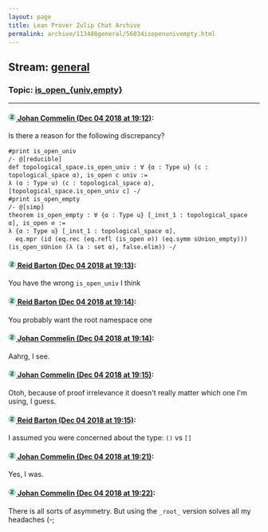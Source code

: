 ```yaml
---
layout: page
title: Lean Prover Zulip Chat Archive 
permalink: archive/113488general/56034isopenunivempty.html
---
```


## Stream: [general](index.html)
### Topic: [is_open_{univ,empty}](56034isopenunivempty.html)

---

#### [![Click to go to Zulip](../../assets/img/zulip2.png) Johan Commelin (Dec 04 2018 at 19:12)](https://leanprover.zulipchat.com/#narrow/stream/113488-general/topic/is_open_%7Buniv%2Cempty%7D/near/150866118):
Is there a reason for the following discrepancy?
```lean
#print is_open_univ
/- @[reducible]
def topological_space.is_open_univ : ∀ {α : Type u} (c : topological_space α), is_open c univ :=
λ (α : Type u) (c : topological_space α), [topological_space.is_open_univ c] -/
#print is_open_empty
/- @[simp]
theorem is_open_empty : ∀ {α : Type u} [_inst_1 : topological_space α], is_open ∅ :=
λ {α : Type u} [_inst_1 : topological_space α],
  eq.mpr (id (eq.rec (eq.refl (is_open ∅)) (eq.symm sUnion_empty))) (is_open_sUnion (λ (a : set α), false.elim)) -/
```

#### [![Click to go to Zulip](../../assets/img/zulip2.png) Reid Barton (Dec 04 2018 at 19:13)](https://leanprover.zulipchat.com/#narrow/stream/113488-general/topic/is_open_%7Buniv%2Cempty%7D/near/150866186):
You have the wrong `is_open_univ` I think

#### [![Click to go to Zulip](../../assets/img/zulip2.png) Reid Barton (Dec 04 2018 at 19:14)](https://leanprover.zulipchat.com/#narrow/stream/113488-general/topic/is_open_%7Buniv%2Cempty%7D/near/150866213):
You probably want the root namespace one

#### [![Click to go to Zulip](../../assets/img/zulip2.png) Johan Commelin (Dec 04 2018 at 19:14)](https://leanprover.zulipchat.com/#narrow/stream/113488-general/topic/is_open_%7Buniv%2Cempty%7D/near/150866296):
Aahrg, I see.

#### [![Click to go to Zulip](../../assets/img/zulip2.png) Johan Commelin (Dec 04 2018 at 19:15)](https://leanprover.zulipchat.com/#narrow/stream/113488-general/topic/is_open_%7Buniv%2Cempty%7D/near/150866331):
Otoh, because of proof irrelevance it doesn't really matter which one I'm using, I guess.

#### [![Click to go to Zulip](../../assets/img/zulip2.png) Reid Barton (Dec 04 2018 at 19:15)](https://leanprover.zulipchat.com/#narrow/stream/113488-general/topic/is_open_%7Buniv%2Cempty%7D/near/150866363):
I assumed you were concerned about the type: `()` vs `[]`

#### [![Click to go to Zulip](../../assets/img/zulip2.png) Johan Commelin (Dec 04 2018 at 19:21)](https://leanprover.zulipchat.com/#narrow/stream/113488-general/topic/is_open_%7Buniv%2Cempty%7D/near/150866808):
Yes, I was.

#### [![Click to go to Zulip](../../assets/img/zulip2.png) Johan Commelin (Dec 04 2018 at 19:22)](https://leanprover.zulipchat.com/#narrow/stream/113488-general/topic/is_open_%7Buniv%2Cempty%7D/near/150866893):
There is all sorts of asymmetry. But using the `_root_` version solves all my headaches (-;

